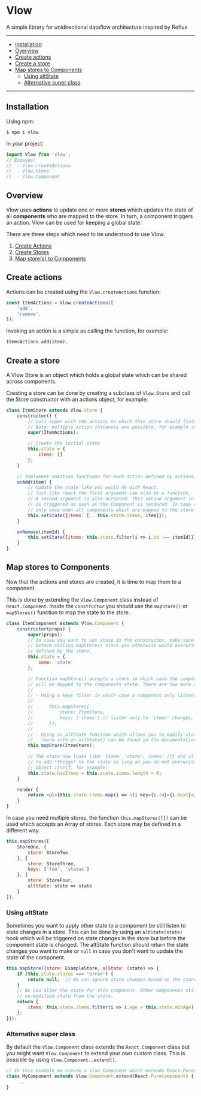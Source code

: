 # Vlow
A simple library for unidirectional dataflow architecture inspired by Reflux

---------------------------------------
  * [Installation](#installation)
  * [Overview](#overview)
  * [Create actions](#create-actions)
  * [Create a store](#create-a-store)
  * [Map stores to Components](#map-stores-to-components)
    * [Using altState](#using-altstate)
    * [Alternative super class](#alternative-super-class)

---------------------------------------

## Installation
Using npm:

```
$ npm i vlow
```

In your project:

```javascript
import Vlow from 'vlow';
// Exposes:
//  - Vlow.createActions
//  - Vlow.Store
//  - Vlow.Component
```

## Overview
Vlow uses **actions** to update one or more **stores** which updates the state of all **components** who are mapped to the store.
In turn, a component triggers an action. Vlow can be used for keeping a global state.

There are three steps which need to be understood to use Vlow:
1. [Create Actions](#create-actions)
2. [Create Stores](#create-a-store)
3. [Map store(s) to Components](#map-stores-to-components)


## Create actions
Actions can be created using the `Vlow.createActions` function:
```javascript
const ItemActions = Vlow.createActions([
    'add',
    'remove',
]);
```

Invoking an action is a simple as calling the function, for example:
```javascript
ItemsActions.add(item);
```

## Create a store
A Vlow Store is an object which holds a global state which can be shared across
components.

Creating a store can be done by creating a subclass of `Vlow.Store` and call the Store constructor with an actions object, for example:
```javascript
class ItemStore extends Vlow.Store {
    constructor() {
        // Call super with the actions to which this store should listen too.
        // Note: multiple action instances are possible, for example super(Actions1, Actions2);
        super(ItemActions);

        // Create the initial state
        this.state = {
            items: []
        };
    }

    // Implement onAction functions for each action defined by actions. (It is not required to create the on.. functions but usually you want to)
    onAdd(item) {
        // Update the state like you would do with React.
        // Just like react the first argument can also be a function.
        // A second argument is also accepted. This second argument in the .setState on a normal React Component is a callback which
        // is triggered as soon as the Component is rendered. In case of a Vlow.Store it is is also a callback but is triggered
        // only once when all components which are mapped to the store are rendered.
        this.setState({items: [...this.state.items, item]});
    }

    onRemove(itemId) {
        this.setState({items: this.state.filter(i => i.id !== itemId)});
    }
}
```

## Map stores to Components
Now that the actions and stores are created, it is time to map them to a component.

This is done by extending the `Vlow.Component` class instead of `React.Component`.
Inside the `constructor` you should use the `mapStore()` or `mapStores()` function to
map the state to the store.

```javascript
class ItemComponent extends Vlow.Component {
    constructor(props) {
        super(props);
        // In case you want to set state in the constructor, make sure to do this
        // before calling mapStore() since you otherwise would overwrite the state
        // defined by the store.
        this.state = {
            some: 'state'
        };

        // Function mapStore() accepts a store in which case the complete store state
        // will be mapped to the components state. There are two more options:
        //
        // - Using a keys filter in which case a component only listens to certain store changes.
        //
        //      this.mapStore({
        //          store: ItemStore,
        //          keys: ['items'] // listen only to 'items' changes, other store state will be ignored
        //      });
        //
        // - Using an altState function which allows you to modify state before it will be applied.
        //   (more info on altState() can be found in the documentation)
        this.mapStore(ItemStore);

        // The state now looks like: {some: 'state', items: []} and it is fine
        // to add *things* to the state as long as you do not overwrite the this.state
        // Object itself. for example:
        this.state.hasItems = this.state.items.length > 0;
    }

    render {
        return <ul>{this.state.items.map(i => <li key={i.id}>{i.text}</li>)}</ul>;
    }
}
```

In case you need multiple stores, the function `this.mapStores([])` can be used which accepts an Array of stores.
Each store may be defined in a different way.
```javascript
this.mapStores([
    StoreOne, {
        store: StoreTwo
    }, {
        store: StoreThree,
        keys: ['foo', 'status']
    }, {
        store: StoreFour,
        altState: state => state
    }
]);
```

### Using altState
Sometimes you want to apply other state to a component be still listen to state changes in a store. This can be
done by using an `altState(state)` hook which will be triggered on state changes in the store but before the
component state is changed. The altState function should return the state changes you want to make or `null` in case
you don't want to update the state of the component.
```javascript
this.mapStore({store: ExampleStore, alState: (state) => {
    if (this.state.status === 'error') {
        return null;  // We can ignore state changes based on the store state
    }
    // We can alter the state for this component. Other components still receive the
    // un-modified state from the store.
    return {
        items: this.state.items.filter(i => i.age > this.state.minAge)
    };
}});
```

### Alternative super class
By default the `Vlow.Component` class extends the `React.Component` class but you might want `Vlow.Component` to extend your own
custom class. This is possible by using `Vlow.Component..extend()`.

```javascript
// In this example we create a Vlow Component which extends React.PureComponent instead of the default React.Component
class MyComponent extends Vlow.Component.extend(React.PureComponent) {
    ...
}
```

